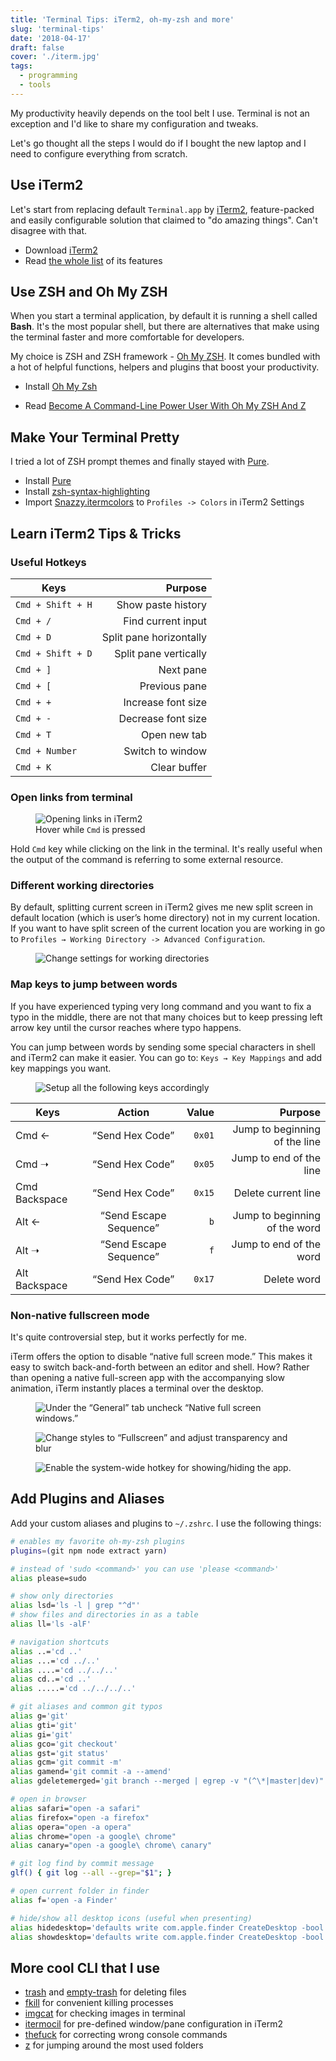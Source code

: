 ```yaml
---
title: 'Terminal Tips: iTerm2, oh-my-zsh and more'
slug: 'terminal-tips'
date: '2018-04-17'
draft: false
cover: './iterm.jpg'
tags:
  - programming
  - tools
---
```


My productivity heavily depends on the tool belt I use. Terminal is not an exception and I'd like to share my configuration and tweaks.

Let's go thought all the steps I would do if I bought the new laptop and I need to configure everything from scratch.

## Use iTerm2

Let's start from replacing default `Terminal.app` by [iTerm2](https://www.iterm2.com/), feature-packed and easily configurable solution that claimed to "do amazing things". Can't disagree with that.

- Download [iTerm2](https://www.iterm2.com/downloads.html)
- Read [the whole list](https://www.iterm2.com/features.html) of its features

## Use ZSH and Oh My ZSH

When you start a terminal application, by default it is running a shell called **Bash**. It's the most popular shell, but there are alternatives that make using the terminal faster and
more comfortable for developers.

My choice is ZSH and ZSH framework - [Oh My ZSH](http://ohmyz.sh/). It comes bundled with a hot of helpful functions, helpers and plugins that boost your productivity.

- Install [Oh My Zsh](https://github.com/robbyrussell/oh-my-zsh)

- Read [Become A Command-Line Power User With Oh My ZSH And Z](https://www.smashingmagazine.com/2015/07/become-command-line-power-user-oh-my-zsh-z/)

## Make Your Terminal Pretty

I tried a lot of ZSH prompt themes and finally stayed with [Pure](https://github.com/sindresorhus/pure).

- Install [Pure](https://github.com/sindresorhus/pure)
- Install [zsh-syntax-highlighting](https://github.com/zsh-users/zsh-syntax-highlighting)
- Import [Snazzy.itermcolors](https://github.com/sindresorhus/iterm2-snazzy) to `Profiles -> Colors` in iTerm2 Settings

## Learn iTerm2 Tips & Tricks

### Useful Hotkeys

| Keys              |                 Purpose |
| ----------------- | ----------------------: |
| `Cmd + Shift + H` |      Show paste history |
| `Cmd + /`         |      Find current input |
| `Cmd + D`         | Split pane horizontally |
| `Cmd + Shift + D` |   Split pane vertically |
| `Cmd + ]`         |               Next pane |
| `Cmd + [`         |           Previous pane |
| `Cmd + +`         |      Increase font size |
| `Cmd + -`         |      Decrease font size |
| `Cmd + T`         |            Open new tab |
| `Cmd + Number`    |        Switch to window |
| `Cmd + K`         |            Clear buffer |

### Open links from terminal

<figure style="text-aling: center;">
    <img src="iterm-links.gif" alt="Opening links in iTerm2">
    <figcaption>Hover while <code class="language-text">Cmd</code> is pressed</figcaption>
</figure>

Hold `Cmd` key while clicking on the link in the terminal. It's really useful when the output of the command is referring to some external resource.

### Different working directories

By default, splitting current screen in iTerm2 gives me new split screen in default location (which is user’s home directory) not in my current location. If you want to have split screen of the current location you are working in go to `Profiles → Working Directory -> Advanced Configuration`.

<figure>
    <img src="./working-directories.png" title="Change settings for working directories">
</figure>

### Map keys to jump between words

If you have experienced typing very long command and you want to fix a typo in the middle, there are not that many choices but to keep pressing left arrow key until the cursor reaches where typo happens.

You can jump between words by sending some special characters in shell and iTerm2 can make it easier. You can go to: `Keys → Key Mappings` and add key mappings you want.

<figure>
    <img src="./setup-keys.png" title="Setup all the following keys accordingly">
</figure>

| Keys          |         Action         |  Value |                       Purpose |
| ------------- | :--------------------: | -----: | ----------------------------: |
| Cmd ←         |    “Send Hex Code”     | `0x01` | Jump to beginning of the line |
| Cmd ➝         |    “Send Hex Code”     | `0x05` |       Jump to end of the line |
| Cmd Backspace |    “Send Hex Code”     | `0x15` |           Delete current line |
| Alt ←         | “Send Escape Sequence” |    `b` | Jump to beginning of the word |
| Alt ➝         | “Send Escape Sequence” |    `f` |       Jump to end of the word |
| Alt Backspace |    “Send Hex Code”     | `0x17` |                   Delete word |

### Non-native fullscreen mode

It's quite controversial step, but it works perfectly for me.

iTerm offers the option to disable “native full screen mode.” This makes it easy to switch back-and-forth between an editor and shell. How? Rather than opening a native full-screen app with the accompanying slow animation, iTerm instantly places a terminal over the desktop.

<figure>
    <img src="./fullscreen-1.png" title="Under the “General” tab uncheck “Native full screen windows.”">
</figure>

<figure>
    <img src="./fullscreen-2.png" title="Change styles to “Fullscreen” and adjust transparency and blur">
</figure>

<figure>
    <img src="./fullscreen-3.png" title="Enable the system-wide hotkey for showing/hiding the app.">
</figure>

## Add Plugins and Aliases

Add your custom aliases and plugins to `~/.zshrc`. I use the following things:

```bash
# enables my favorite oh-my-zsh plugins
plugins=(git npm node extract yarn)

# instead of 'sudo <command>' you can use 'please <command>'
alias please=sudo

# show only directories
alias lsd='ls -l | grep "^d"'
# show files and directories in as a table
alias ll='ls -alF'

# navigation shortcuts
alias ..='cd ..'
alias ...='cd ../..'
alias ....='cd ../../..'
alias cd..='cd ..'
alias .....='cd ../../../..'

# git aliases and common git typos
alias g='git'
alias gti='git'
alias gi='git'
alias gco='git checkout'
alias gst='git status'
alias gcm='git commit -m'
alias gamend='git commit -a --amend'
alias gdeletemerged='git branch --merged | egrep -v "(^\*|master|dev)" | xargs git branch -d'

# open in browser
alias safari="open -a safari"
alias firefox="open -a firefox"
alias opera="open -a opera"
alias chrome="open -a google\ chrome"
alias canary="open -a google\ chrome\ canary"

# git log find by commit message
glf() { git log --all --grep="$1"; }

# open current folder in finder
alias f='open -a Finder'

# hide/show all desktop icons (useful when presenting)
alias hidedesktop='defaults write com.apple.finder CreateDesktop -bool false && killall Finder'
alias showdesktop='defaults write com.apple.finder CreateDesktop -bool true && killall Finder'
```

## More cool CLI that I use

- [trash](https://github.com/sindresorhus/trash-cli) and [empty-trash](https://github.com/sindresorhus/empty-trash-cli) for deleting files
- [fkill](https://github.com/sindresorhus/fkill-cli) for convenient killing processes
- [imgcat](https://github.com/eddieantonio/imgcat) for checking images in terminal
- [itermocil](https://github.com/TomAnthony/itermocil) for pre-defined window/pane configuration in iTerm2
- [thefuck](https://github.com/nvbn/thefuck) for correcting wrong console commands
- [z](https://github.com/rupa/z) for jumping around the most used folders
